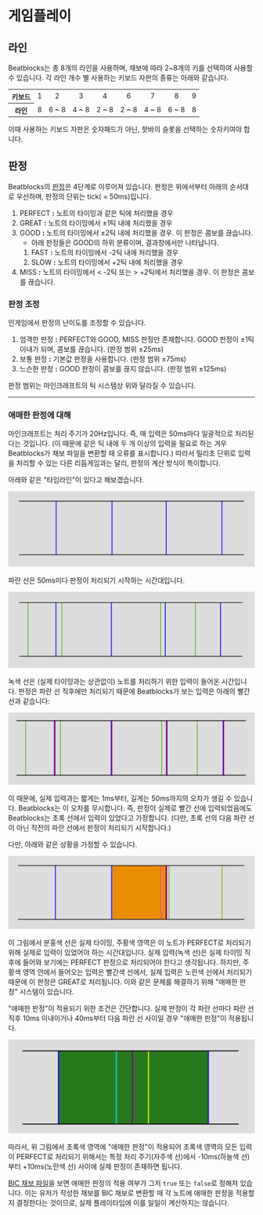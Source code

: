 # 게임플레이

## 라인
Beatblocks는 총 8개의 라인을 사용하며, 채보에 따라 2~8개의 키를 선택하여 사용할 수 있습니다.
각 라인 개수 별 사용하는 키보드 자판의 종류는 아래와 같습니다.
<table>
  <tr>
    <th>키보드</th>
    <td align="center">1</td>
    <td align="center">2</td>
    <td align="center">3</td>
    <td align="center">4</td>
    <td align="center">6</td>
    <td align="center">7</td>
    <td align="center">8</td>
    <td align="center">9</td>
  </tr>
  <tr align="center">
    <th>라인</th>
    <td>8</td>
    <td>6 ~ 8</td>
    <td>4 ~ 8</td>
    <td>2 ~ 8</td>
    <td>2 ~ 8</td>
    <td>4 ~ 8</td>
    <td>6 ~ 8</td>
    <td>8</td>
  </tr>
</table>
이때 사용하는 키보드 자판은 숫자패드가 아닌, 핫바의 슬롯을 선택하는 숫자키여야 합니다.

## 판정
Beatblocks의 [판정](../src/main/java/net/spacedvoid/beatblocks/game/Judgement.java)은 4단계로 이루어져 있습니다.
판정은 위에서부터 아래의 순서대로 우선하며, 판정의 단위는 tick( = 50ms)입니다.
1. PERFECT **:** 노트의 타이밍과 같은 틱에 처리했을 경우
2. GREAT **:** 노트의 타이밍에서 ±1틱 내에 처리했을 경우
3. GOOD **:** 노트의 타이밍에서 ±2틱 내에 처리했을 경우. 이 판정은 콤보를 끊습니다.
   - 아래 판정들은 GOOD의 하위 분류이며, 결과창에서만 나타납니다.
    1. FAST **:** 노트의 타이밍에서 -2틱 내에 처리했을 경우
    2. SLOW **:** 노트의 타이밍에서 +2틱 내에 처리했을 경우
4. MISS **:** 노트의 타이밍에서 < -2틱 또는 > +2틱에서 처리했을 경우. 이 판정은 콤보를 끊습니다.

### 판정 조정
인게임에서 판정의 난이도를 조정할 수 있습니다.
1. 엄격한 판정 **:** PERFECT와 GOOD, MISS 판정만 존재합니다. GOOD 판정이 ±1틱 이내가 되며, 콤보를 끊습니다. (판정 범위 ±25ms)
2. 보통 판정 **:** 기본값 판정을 사용합니다. (판정 범위 ±75ms)
3. 느슨한 판정 **:** GOOD 판정이 콤보를 끊지 않습니다. (판정 범위 ±125ms)

판정 범위는 마인크래프트의 틱 시스템상 위와 달라질 수 있습니다.

---
### 애매한 판정에 대해

마인크래프트는 처리 주기가 20Hz입니다. 즉, 매 입력은 50ms마다 일괄적으로 처리된다는 것입니다.
(이 때문에 같은 틱 내에 두 개 이상의 입력을 필요로 하는 겨우 Beatblocks가 채보 파일을 변환할 때 오류를 표시합니다.)
따라서 밀리초 단위로 입력을 처리할 수 있는 다른 리듬게임과는 달리, 판정의 계산 방식이 특이합니다.

아래와 같은 "타임라인"이 있다고 해보겠습니다.

![Timeline1](./images/Gameplay_Timeline_1.png)

파란 선은 50ms미다 판정이 처리되기 시작하는 시간대입니다.

![Timeline2](./images/Gameplay_Timeline_2.png)

녹색 선은 (실제 타이밍과는 상관없이) 노트를 처리하기 위한 입력이 들어온 시간입니다.
판정은 파란 선 직후에만 처리되기 때문에 Beatblocks가 보는 입력은 아래의 빨간 선과 같습니다:

![Timeline3](./images/Gameplay_Timeline_3.png)

이 때문에, 실제 입력과는 짧게는 1ms부터, 길게는 50ms까지의 오차가 생길 수 있습니다. Beatblocks는 이 오차를 무시합니다.
즉, 판정이 실제로 빨간 선에 입력되었음에도 Beatblocks는 초록 선에서 입력이 있었다고 가정합니다.
(다만, 초록 선의 다음 파란 선이 아닌 직전의 파란 선에서 판정이 처리되기 시작합니다.)

다만, 아래와 같은 상황을 가정할 수 있습니다.

![Timeline4](./images/Gameplay_Timeline_4.png)

이 그림에서 분홍색 선은 실제 타이밍, 주황색 영역은 이 노트가 PERFECT로 처리되기 위해 실제로 입력이 있었어야 하는 시간대입니다.
실제 입력(녹색 선)은 실제 타이밍 직후에 들어와 보기에는 PERFECT 판정으로 처리되어야 한다고 생각됩니다.
하지만, 주황색 영역 안에서 들어오는 입력은 빨간색 선에서, 실제 입력은 노란색 선에서 처리되기 때문에 이 판정은 GREAT로 처리됩니다.
이와 같은 문제를 해결하기 위해 "애매한 판정" 시스템이 있습니다.

"애매한 판정"이 적용되기 위한 조건은 간단합니다.
실제 판정이 각 파란 선마다 파란 선 직후 10ms 이내이거나 40ms부터 다음 파란 선 사이일 경우 "애매한 판정"이 적용됩니다.

![Timeline5](./images/Gameplay_Timeline_5.png)

따라서, 위 그림에서 초록색 영역에 "애매한 판정"이 적용되어 초록색 영역의 모든 입력이 PERFECT로 처리되기 위해서는 특정 처리 주기(자주색 선)에서 -10ms(하늘색 선)부터 +10ms(노란색 선) 사이에 실제 판정이 존재하면 됩니다.

[BIC 채보 파일](./Charts.md)을 보면 애매한 판정의 적용 여부가 그저 `true` 또는 `false`로 정해져 있습니다.
이는 유저가 작성한 채보를 BIC 채보로 변환할 때 각 노트에 애매한 판정을 적용할지 결정한다는 것이므로, 실제 플레이타임에 이를 일일이 계산하지는 않습니다.